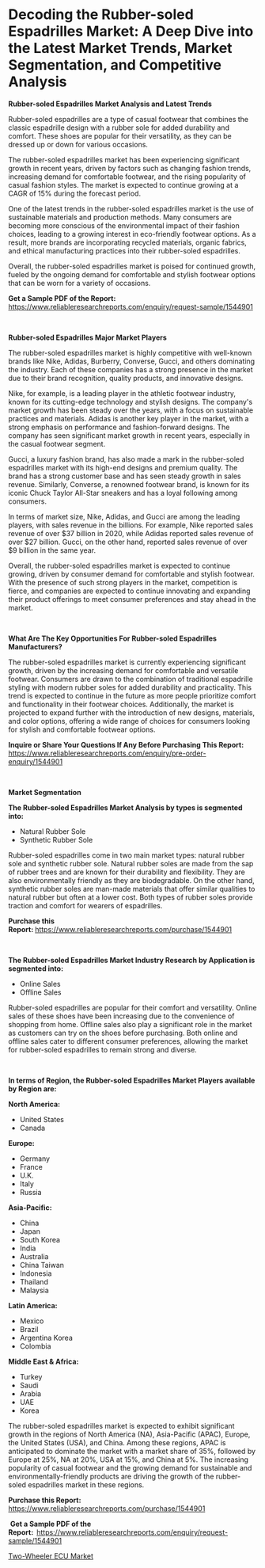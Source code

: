 <p><h1>Decoding the Rubber-soled Espadrilles Market: A Deep Dive into the Latest Market Trends, Market Segmentation, and Competitive Analysis</h1></p><p><strong>Rubber-soled Espadrilles Market Analysis and Latest Trends</strong></p>
<p><p>Rubber-soled espadrilles are a type of casual footwear that combines the classic espadrille design with a rubber sole for added durability and comfort. These shoes are popular for their versatility, as they can be dressed up or down for various occasions.</p><p>The rubber-soled espadrilles market has been experiencing significant growth in recent years, driven by factors such as changing fashion trends, increasing demand for comfortable footwear, and the rising popularity of casual fashion styles. The market is expected to continue growing at a CAGR of 15% during the forecast period.</p><p>One of the latest trends in the rubber-soled espadrilles market is the use of sustainable materials and production methods. Many consumers are becoming more conscious of the environmental impact of their fashion choices, leading to a growing interest in eco-friendly footwear options. As a result, more brands are incorporating recycled materials, organic fabrics, and ethical manufacturing practices into their rubber-soled espadrilles.</p><p>Overall, the rubber-soled espadrilles market is poised for continued growth, fueled by the ongoing demand for comfortable and stylish footwear options that can be worn for a variety of occasions.</p></p>
<p><strong>Get a Sample PDF of the Report:&nbsp;</strong> <a href="https://www.reliableresearchreports.com/enquiry/request-sample/1544901">https://www.reliableresearchreports.com/enquiry/request-sample/1544901</a></p>
<p>&nbsp;</p>
<p><strong>Rubber-soled Espadrilles Major Market Players</strong></p>
<p><p>The rubber-soled espadrilles market is highly competitive with well-known brands like Nike, Adidas, Burberry, Converse, Gucci, and others dominating the industry. Each of these companies has a strong presence in the market due to their brand recognition, quality products, and innovative designs.</p><p>Nike, for example, is a leading player in the athletic footwear industry, known for its cutting-edge technology and stylish designs. The company's market growth has been steady over the years, with a focus on sustainable practices and materials. Adidas is another key player in the market, with a strong emphasis on performance and fashion-forward designs. The company has seen significant market growth in recent years, especially in the casual footwear segment.</p><p>Gucci, a luxury fashion brand, has also made a mark in the rubber-soled espadrilles market with its high-end designs and premium quality. The brand has a strong customer base and has seen steady growth in sales revenue. Similarly, Converse, a renowned footwear brand, is known for its iconic Chuck Taylor All-Star sneakers and has a loyal following among consumers.</p><p>In terms of market size, Nike, Adidas, and Gucci are among the leading players, with sales revenue in the billions. For example, Nike reported sales revenue of over $37 billion in 2020, while Adidas reported sales revenue of over $27 billion. Gucci, on the other hand, reported sales revenue of over $9 billion in the same year.</p><p>Overall, the rubber-soled espadrilles market is expected to continue growing, driven by consumer demand for comfortable and stylish footwear. With the presence of such strong players in the market, competition is fierce, and companies are expected to continue innovating and expanding their product offerings to meet consumer preferences and stay ahead in the market.</p></p>
<p>&nbsp;</p>
<p><strong>What Are The Key Opportunities For Rubber-soled Espadrilles Manufacturers?</strong></p>
<p><p>The rubber-soled espadrilles market is currently experiencing significant growth, driven by the increasing demand for comfortable and versatile footwear. Consumers are drawn to the combination of traditional espadrille styling with modern rubber soles for added durability and practicality. This trend is expected to continue in the future as more people prioritize comfort and functionality in their footwear choices. Additionally, the market is projected to expand further with the introduction of new designs, materials, and color options, offering a wide range of choices for consumers looking for stylish and comfortable footwear options.</p></p>
<p><strong>Inquire or Share Your Questions If Any Before Purchasing This Report:</strong> <a href="https://www.reliableresearchreports.com/enquiry/pre-order-enquiry/1544901">https://www.reliableresearchreports.com/enquiry/pre-order-enquiry/1544901</a></p>
<p>&nbsp;</p>
<p><strong>Market Segmentation</strong></p>
<p><strong>The Rubber-soled Espadrilles Market Analysis by types is segmented into:</strong></p>
<p><ul><li>Natural Rubber Sole</li><li>Synthetic Rubber Sole</li></ul></p>
<p><p>Rubber-soled espadrilles come in two main market types: natural rubber sole and synthetic rubber sole. Natural rubber soles are made from the sap of rubber trees and are known for their durability and flexibility. They are also environmentally friendly as they are biodegradable. On the other hand, synthetic rubber soles are man-made materials that offer similar qualities to natural rubber but often at a lower cost. Both types of rubber soles provide traction and comfort for wearers of espadrilles.</p></p>
<p><strong>Purchase this Report:&nbsp;</strong><a href="https://www.reliableresearchreports.com/purchase/1544901">https://www.reliableresearchreports.com/purchase/1544901</a></p>
<p>&nbsp;</p>
<p><strong>The Rubber-soled Espadrilles Market Industry Research by Application is segmented into:</strong></p>
<p><ul><li>Online Sales</li><li>Offline Sales</li></ul></p>
<p><p>Rubber-soled espadrilles are popular for their comfort and versatility. Online sales of these shoes have been increasing due to the convenience of shopping from home. Offline sales also play a significant role in the market as customers can try on the shoes before purchasing. Both online and offline sales cater to different consumer preferences, allowing the market for rubber-soled espadrilles to remain strong and diverse.</p></p>
<p>&nbsp;</p>
<p><strong>In terms of Region, the Rubber-soled Espadrilles Market Players available by Region are:</strong></p>
<p>
    <p> <strong> North America: </strong>
        <ul>
            <li>United States</li>
            <li>Canada</li>
        </ul>
        </p> 
    <p> <strong> Europe: </strong>
        <ul>
            <li>Germany</li>
            <li>France</li>
            <li>U.K.</li>
            <li>Italy</li>
            <li>Russia</li>
        </ul>
        </p> 
    <p> <strong> Asia-Pacific: </strong>
        <ul>
            <li>China</li>
            <li>Japan</li>
            <li>South Korea</li>
            <li>India</li>
            <li>Australia</li>
            <li>China Taiwan</li>
            <li>Indonesia</li>
            <li>Thailand</li>
            <li>Malaysia</li>
        </ul>
        </p> 
    <p> <strong> Latin America: </strong>
        <ul>
            <li>Mexico</li>
            <li>Brazil</li>
            <li>Argentina Korea</li>
            <li>Colombia</li>
        </ul>
        </p> 
    <p> <strong> Middle East & Africa: </strong>
        <ul>
            <li>Turkey</li>
            <li>Saudi</li>
            <li>Arabia</li>
            <li>UAE</li>
            <li>Korea</li>
        </ul>
    </p>
    </p>
<p><p>The rubber-soled espadrilles market is expected to exhibit significant growth in the regions of North America (NA), Asia-Pacific (APAC), Europe, the United States (USA), and China. Among these regions, APAC is anticipated to dominate the market with a market share of 35%, followed by Europe at 25%, NA at 20%, USA at 15%, and China at 5%. The increasing popularity of casual footwear and the growing demand for sustainable and environmentally-friendly products are driving the growth of the rubber-soled espadrilles market in these regions.</p></p>
<p><strong>Purchase this Report: </strong><a href="https://www.reliableresearchreports.com/purchase/1544901">https://www.reliableresearchreports.com/purchase/1544901</a></p>
<p>&nbsp;<strong>Get a Sample PDF of the Report:&nbsp;&nbsp;</strong><a href="https://www.reliableresearchreports.com/enquiry/request-sample/1544901">https://www.reliableresearchreports.com/enquiry/request-sample/1544901</a></p>
<p><strong></strong></p>
<p><p><a href="https://gamy-alyssum-396.notion.site/Two-Wheeler-ECU-Market-Dynamics-2024-2031-Also-about-Its-Market-Trends-Projections-and-Opportunit-ccbfe284f12a47448cb1386f54a9ba4a">Two-Wheeler ECU Market</a></p></p>